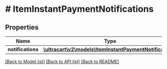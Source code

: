# # ItemInstantPaymentNotifications

## Properties

Name | Type | Description | Notes
------------ | ------------- | ------------- | -------------
**notifications** | [**\ultracart\v2\models\ItemInstantPaymentNotification[]**](ItemInstantPaymentNotification.md) | Notifications | [optional]

[[Back to Model list]](../../README.md#models) [[Back to API list]](../../README.md#endpoints) [[Back to README]](../../README.md)
